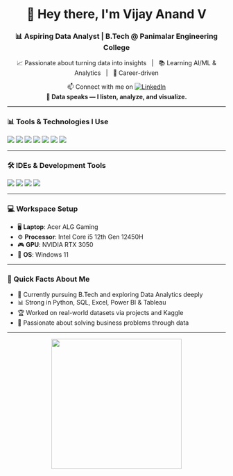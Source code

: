 <h1 align="center">👋 Hey there, I'm Vijay Anand V</h1>  
<h3 align="center">📊 Aspiring Data Analyst | B.Tech @ Panimalar Engineering College</h3>

<p align="center">
  📈 Passionate about turning data into insights &nbsp;&nbsp;|&nbsp;&nbsp; 📚 Learning AI/ML & Analytics &nbsp;&nbsp;|&nbsp;&nbsp; 🎯 Career-driven
</p>

<p align="center">
  📫 Connect with me on  
  <a href="https://www.linkedin.com/in/vijay-anand-v-99ab772a5/" target="_blank">
    <img alt="LinkedIn" src="https://img.shields.io/badge/LinkedIn-blue?style=flat&logo=linkedin&logoColor=white"/>
  </a>
  <br/>
  <strong>💬 Data speaks — I listen, analyze, and visualize.</strong>
</p>

---

### 📊 Tools & Technologies I Use

<p align="left">
  <img src="https://img.shields.io/badge/Python-3776AB?style=for-the-badge&logo=python&logoColor=white"/>
  <img src="https://img.shields.io/badge/SQL-336791?style=for-the-badge&logo=mysql&logoColor=white"/>
  <img src="https://img.shields.io/badge/Excel-217346?style=for-the-badge&logo=microsoft-excel&logoColor=white"/>
  <img src="https://img.shields.io/badge/Power%20BI-F2C811?style=for-the-badge&logo=powerbi&logoColor=black"/>
  <img src="https://img.shields.io/badge/Tableau-E97627?style=for-the-badge&logo=tableau&logoColor=white"/>
  <img src="https://img.shields.io/badge/Firebase-FFCA28?style=for-the-badge&logo=firebase&logoColor=black"/>
  <img src="https://img.shields.io/badge/React-20232A?style=for-the-badge&logo=react&logoColor=61DAFB"/>
</p>

---

### 🛠️ IDEs & Development Tools

<p align="left">
  <img src="https://img.shields.io/badge/VS%20Code-007ACC?style=flat-square&logo=visual-studio-code&logoColor=white"/>
  <img src="https://img.shields.io/badge/Google%20Colab-F9AB00?style=flat-square&logo=google-colab&logoColor=white"/>
  <img src="https://img.shields.io/badge/Jupyter-F37626?style=flat-square&logo=jupyter&logoColor=white"/>
  <img src="https://img.shields.io/badge/Excel-217346?style=flat-square&logo=microsoft-excel&logoColor=white"/>
</p>

---

### 💻 Workspace Setup

- 🖥️ **Laptop**: Acer ALG Gaming  
- ⚙️ **Processor**: Intel Core i5 12th Gen 12450H  
- 🎮 **GPU**: NVIDIA RTX 3050  
- 💽 **OS**: Windows 11  

---

### 📌 Quick Facts About Me

- 📘 Currently pursuing B.Tech and exploring Data Analytics deeply  
- 📊 Strong in Python, SQL, Excel, Power BI & Tableau  
- 🏆 Worked on real-world datasets via projects and Kaggle  
- 📌 Passionate about solving business problems through data  

---

<p align="center">
  <img src="https://cdn.dribbble.com/users/1162077/screenshots/3848914/programmer.gif" width="300"/>
</p>
